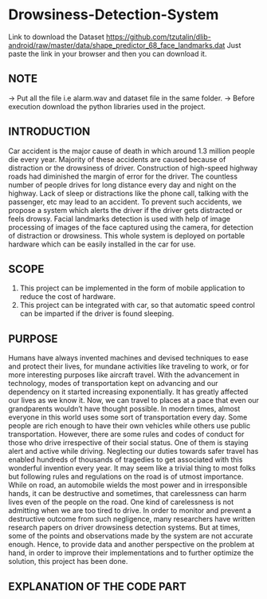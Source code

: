 # Drowsiness-Detection-System

Link to download the Dataset
https://github.com/tzutalin/dlib-android/raw/master/data/shape_predictor_68_face_landmarks.dat
Just paste the link in your browser and then you can download it.

NOTE
----
-> Put all the file i.e alarm.wav and dataset file in the same folder.
-> Before execution download the python libraries used in the project.
      
         

INTRODUCTION
-------------

Car accident is the major cause of death in which around 1.3 million people die every year. Majority of these accidents are caused because of distraction or the drowsiness of
driver. Construction of high-speed highway roads had diminished the margin of error for the driver. The countless number of people drives for long distance every day and night 
on the highway. Lack of sleep or distractions like the phone call, talking with the passenger, etc may lead to an accident. To prevent such accidents, we propose a system which
alerts the driver if the driver gets distracted or feels drowsy. Facial landmarks detection is used with help of image processing of images of the face captured using the camera,
for detection of distraction or drowsiness. This whole system is deployed on portable hardware which can be easily installed in the car for use.

SCOPE
-----

1. This project can be implemented in the form of mobile application to reduce the cost of hardware.
2. This project can be integrated with car, so that automatic speed control can be imparted if the driver is found sleeping.

PURPOSE
--------

Humans have always invented machines and devised techniques to ease and protect their lives, for mundane activities like traveling to work, or for more interesting  purposes like
aircraft travel. With  the advancement in technology,  modes  of  transportation  kept  on  advancing  and  our dependency on it started increasing exponentially. It has greatly
affected our lives as we know it. Now, we can travel to places at a pace that even our grandparents wouldn’t have thought possible. In modern times, almost everyone in this world 
uses some sort of transportation every day. Some people are rich enough to have their own vehicles while others use public transportation. However, there are some rules and codes
of conduct for those who drive irrespective of their social status. One of them is staying alert and active while driving.  Neglecting  our  duties  towards  safer  travel  has
enabled  hundreds  of thousands of  tragedies  to  get  associated  with  this wonderful  invention every year. It may seem like a trivial thing to most folks but following rules
and regulations on the road is of utmost importance. While on road, an automobile wields the most power and in irresponsible hands, it can be destructive and sometimes, that
carelessness can harm lives even of the people on the road. One kind of carelessness is not admitting when we are  too  tired  to  drive.  In  order  to  monitor  and  prevent 
a  destructive outcome from such negligence, many researchers have written research papers on driver drowsiness detection systems. But at times, some of the points and
observations made by the system are not accurate enough. Hence, to provide data and another perspective on the problem at hand, in  order  to  improve  their  implementations and
to  further  optimize  the solution, this project has been done. 

EXPLANATION OF THE CODE PART
----------------------------
